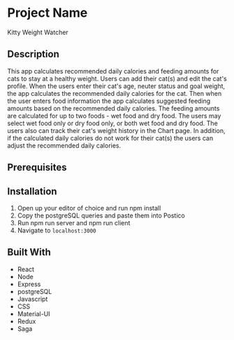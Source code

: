 
# Project Name

Kitty Weight Watcher

## Description

This app calculates recommended daily calories and feeding amounts for cats to stay at a healthy weight. Users can add their cat(s) and edit the cat's profile. When the users enter their cat's age, neuter status and goal weight, the app calculates the recommended daily calories for the cat. Then when the user enters food information the app calculates suggested feeding amounts based on the recommended daily calories. The feeding amounts are calculated for up to two foods - wet food and dry food. The users may select wet food only or dry food only, or both wet food and dry food. The users also can track their cat's weight history in the Chart page. In addition, if the calculated daily calories do not work for their cat(s) the users can adjust the recommended daily calories.

## Prerequisites



## Installation
 1. Open up your editor of choice and run npm install
 2. Copy the postgreSQL queries and paste them into Postico
 3. Run npm run server and npm run client
 4. Navigate to `localhost:3000`

## Built With

* React
* Node
* Express
* postgreSQL
* Javascript
* CSS
* Material-UI
* Redux
* Saga


